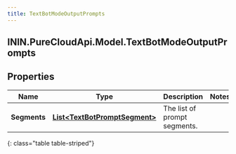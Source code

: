 ```yaml
---
title: TextBotModeOutputPrompts
---
```

## ININ.PureCloudApi.Model.TextBotModeOutputPrompts

## Properties

|Name | Type | Description | Notes|
|------------ | ------------- | ------------- | -------------|
| **Segments** | [**List&lt;TextBotPromptSegment&gt;**](TextBotPromptSegment.html) | The list of prompt segments. | |
{: class="table table-striped"}


